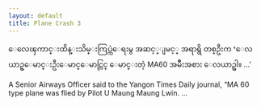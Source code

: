 ```yaml
---
layout: default
title: Plane Crash 3
---
```


<p class="my"><span class="zawgyi">ေလေၾကာင္းထိန္းသိမ္းကြပ္ကဲေရးမွ အဆင့္ျမင့္ အရာရွိ တစ္ဦးက ‘ေလယာဥ္ေမာင္းဦးေမာင္ေမာင္လြင္ ေမာင္းတဲ့ MA60 အမ်ိဳးအစား ေလယာဥ္ပါ။ ...’</span></p>

<p class="hide-this">A Senior Airways Officer said to the Yangon Times Daily journal, “MA 60 type plane was flied by Pilot U Maung Maung Lwin. ...</p>
